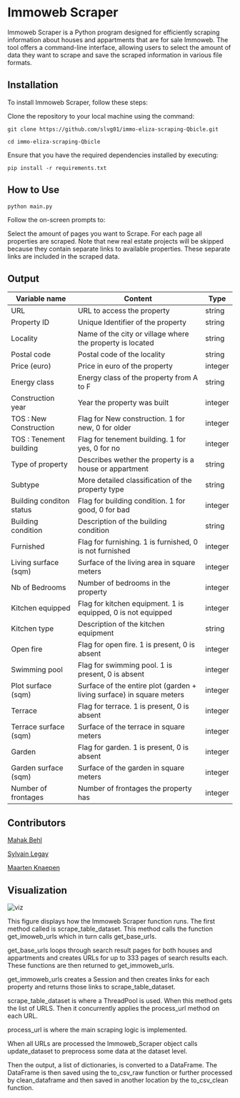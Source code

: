 # Immoweb Scraper
Immoweb Scraper is a Python program designed for efficiently scraping information about houses and appartments that are for sale Immoweb. The tool offers a command-line interface, allowing users to select the amount of data they want to scrape and save the scraped information in various file formats.

## Installation
To install Immoweb Scraper, follow these steps:

Clone the repository to your local machine using the command:
```
git clone https://github.com/slvg01/immo-eliza-scraping-Qbicle.git
```
```
cd immo-eliza-scraping-Qbicle
```
Ensure that you have the required dependencies installed by executing:
```
pip install -r requirements.txt
```

## How to Use
```
python main.py
```
Follow the on-screen prompts to:

Select the amount of pages you want to Scrape. For each page all properties are scraped. Note that new real estate projects will be skipped because they contain separate links to available properties. These separate links are included in the scraped data.

## Output
| Variable name            | Content                                                               | Type    |
| ------------------------ | --------------------------------------------------------------------- | ------- |
| URL                      | URL to access the property                                            | string  |
| Property ID              | Unique Identifier of the property                                     | string  |
| Locality                 | Name of the city or village where the property is located             | string  |
| Postal code              | Postal code of the locality                                           | string  |
| Price (euro)             | Price in euro of the property                                         | integer |
| Energy class             | Energy class of the property from A to F                              | string  |
| Construction year        | Year the property was built                                           | integer |
| TOS : New Construction   | Flag for New construction. 1 for new, 0 for older                     | integer |
| TOS : Tenement building  | Flag for tenement building. 1 for yes, 0 for no                       | integer |
| Type of property         | Describes wether the property is a house or appartment                | string  |
| Subtype                  | More detailed classification of the property type                     | string  |
| Building conditon status | Flag for building condition. 1 for good, 0 for bad                    | integer |
| Building condition       | Description of the building condition                                 | string  |
| Furnished                | Flag for furnishing. 1 is furnished, 0 is not furnished               | integer |
| Living surface (sqm)     | Surface of the living area in square meters                           | integer |
| Nb of Bedrooms           | Number of bedrooms in the property                                    | integer |
| Kitchen equipped         | Flag for kitchen equipment. 1 is equipped, 0 is not equipped          | integer |
| Kitchen type             | Description of the kitchen equipment                                  | string  |
| Open fire                | Flag for open fire. 1 is present, 0 is absent                         | integer |
| Swimming pool            | Flag for swimming pool. 1 is present, 0 is absent                     | integer |
| Plot surface (sqm)       | Surface of the entire plot (garden + living surface) in square meters | integer |
| Terrace                  | Flag for terrace. 1 is present, 0 is absent                           | integer |
| Terrace surface (sqm)    | Surface of the terrace in square meters                               | integer |
| Garden                   | Flag for garden. 1 is present, 0 is absent                            | integer |
| Garden surface (sqm)     | Surface of the garden in square meters                                | integer |
| Number of frontages      | Number of frontages the property has                                  | integer |

## Contributors
[Mahak Behl](https://github.com/MahakBehl)

[Sylvain Legay](https://github.com/slvg01)

[Maarten Knaepen](https://github.com/MaartenKnaepen)


## Visualization
![viz](https://github.com/slvg01/immo-eliza-scraping-Qbicle/blob/maarten/code%20viz.png)

This figure displays how the Immoweb Scraper function runs. The first method called is scrape_table_dataset. This method calls the function get_imoweb_urls which in turn calls get_base_urls.

get_base_urls loops through search result pages for both houses and appartments and creates URLs for up to 333 pages of search results each. These functions are then returned to get_immoweb_urls.

get_immoweb_urls creates a Session and then creates links for each property and returns those links to scrape_table_dataset.

scrape_table_dataset is where a ThreadPool is used. When this method gets the list of URLS. Then it concurrently applies the process_url method on each URL.

process_url is where the main scraping logic is implemented.

When all URLs are processed the Immoweb_Scraper object calls update_dataset to preprocess some data at the dataset level.

Then the output, a list of dictionaries, is converted to a DataFrame. The DataFrame is then saved using the to_csv_raw function or further processed by clean_dataframe and then saved in another location by the to_csv_clean function.





